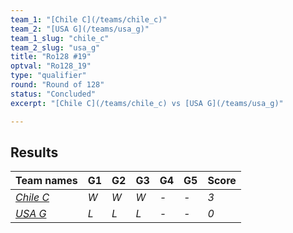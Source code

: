 ```yaml
---
team_1: "[Chile C](/teams/chile_c)"
team_2: "[USA G](/teams/usa_g)"
team_1_slug: "chile_c"
team_2_slug: "usa_g"
title: "Ro128 #19"
optval: "Ro128_19"
type: "qualifier"
round: "Round of 128"
status: "Concluded"
excerpt: "[Chile C](/teams/chile_c) vs [USA G](/teams/usa_g)"

---
```

## Results

| Team names | G1 | G2 | G3 | G4 | G5 | Score |
| -- | -- | -- | -- | -- | -- | -- |
| *[Chile C](/teams/chile_c)* | *W* | *W* | *W* | *-* | *-* | *3* |
| *[USA G](/teams/usa_g)* | *L* | *L* | *L* | *-* | *-* | *0* |
